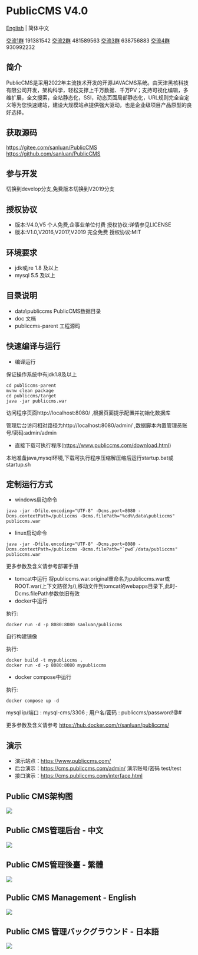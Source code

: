 # PublicCMS V4.0

<p style="align:center">
  <a href="./README.md">English</a> | 简体中文
</p>

<a target="_blank" href="https://qm.qq.com/cgi-bin/qm/qr?k=xoxCUvv7bDCFQ8AAqaoWB1JsLz0L90qn">交流1群</a> 191381542
<a target="_blank" href="https://qm.qq.com/cgi-bin/qm/qr?k=x15JZdCp8vWlxV1mMoMTyrHzMqw3dmI1">交流2群</a> 481589563
<a target="_blank" href="https://qm.qq.com/cgi-bin/qm/qr?k=VogNtcpFOLxvjtvzUcAElZOK-KC4To_u">交流3群</a> 638756883
<a target="_blank" href="https://qm.qq.com/cgi-bin/qm/qr?k=lsFbfVpj3yqWuY92GYkOG1esbyPNS7O3">交流4群</a> 930992232

## 简介

PublicCMS是采用2022年主流技术开发的开源JAVACMS系统。由天津黑核科技有限公司开发，架构科学，轻松支撑上千万数据、千万PV；支持可视化编辑，多维扩展，全文搜索，全站静态化，SSI，动态页面局部静态化，URL规则完全自定义等为您快速建站，建设大规模站点提供强大驱动，也是企业级项目产品原型的良好选择。

## 获取源码

https://gitee.com/sanluan/PublicCMS
https://github.com/sanluan/PublicCMS

## 参与开发

切换到develop分支,免费版本切换到V2019分支

## 授权协议

* 版本:V4.0,V5 个人免费,企事业单位付费 授权协议:详情参见LICENSE
* 版本:V1.0,V2016,V2017,V2019 完全免费 授权协议:MIT

## 环境要求

* jdk或jre 1.8 及以上
* mysql 5.5 及以上

## 目录说明

* data\publiccms	PublicCMS数据目录
* doc			文档
* publiccms-parent	工程源码

## 快速编译与运行

* 编译运行

保证操作系统中有jdk1.8及以上
```
cd publiccms-parent
mvnw clean package
cd publiccms/target
java -jar publiccms.war
```
访问程序页面http://localhost:8080/ ,根据页面提示配置并初始化数据库

管理后台访问相对路径为http://localhost:8080/admin/ ,数据脚本内置管理员账号/密码:admin/admin

* 直接下载可执行程序(https://www.publiccms.com/download.html)

本地准备java,mysql环境,下载可执行程序压缩解压缩后运行startup.bat或startup.sh

## 定制运行方式

* windows启动命令

```
java -jar -Dfile.encoding="UTF-8" -Dcms.port=8080 -Dcms.contextPath=/publiccms -Dcms.filePath="%cd%\data\publiccms" publiccms.war
```
* linux启动命令
```
java -jar -Dfile.encoding="UTF-8" -Dcms.port=8080 -Dcms.contextPath=/publiccms -Dcms.filePath="`pwd`/data/publiccms" publiccms.war
```
更多参数及含义请参考部署手册

* tomcat中运行
将publiccms.war.original重命名为publiccms.war或ROOT.war(上下文路径为/),移动文件到tomcat的webapps目录下,此时-Dcms.filePath参数依旧有效
* docker中运行

执行:
```
docker run -d -p 8080:8080 sanluan/publiccms

```
自行构建镜像

执行:
```
docker build -t mypubliccms .
docker run -d -p 8080:8080 mypubliccms

```
* docker compose中运行

执行:
```
docker compose up -d

```
mysql ip/端口 : mysql-cms/3306 ; 用户名/密码 : publiccms/password!@#

更多参数及含义请参考 https://hub.docker.com/r/sanluan/publiccms/

## 演示

* 演示站点：https://www.publiccms.com/
* 后台演示：https://cms.publiccms.com/admin/ 演示账号/密码 test/test
* 接口演示：https://cms.publiccms.com/interface.html


## Public CMS架构图

![](doc/structure.png)

## Public CMS管理后台 - 中文

![](doc/management.png)

## Public CMS管理後臺 - 繁體

![](doc/management_traditional_cn.png)

## Public CMS Management - English

![](doc/management_en.png)

## Public CMS 管理バックグラウンド - 日本語

![](doc/management_ja.png)